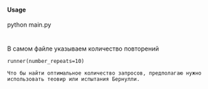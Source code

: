 #### Usage
python main.py

#
В самом файле указываем количество повторений 
```
runner(number_repeats=10)
```
~~~~
Что бы найти оптимальное количество запросов, предполагаю нужно использовать теовир или испытания Бернулли.
